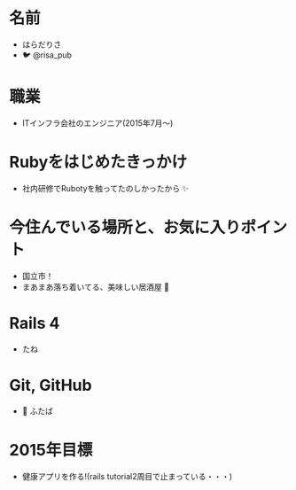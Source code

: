 # 名前
- はらだりさ
- :bird: @risa_pub

# 職業
- ITインフラ会社のエンジニア(2015年7月〜)

# Rubyをはじめたきっかけ
- 社内研修でRubotyを触ってたのしかったから :sparkles:

# 今住んでいる場所と、お気に入りポイント
- 国立市！  
- まあまあ落ち着いてる、美味しい居酒屋 :beers:

# Rails 4
- たね

# Git, GitHub
- :seedling: ふたば

# 2015年目標
- 健康アプリを作る!(rails tutorial2周目で止まっている・・・)

